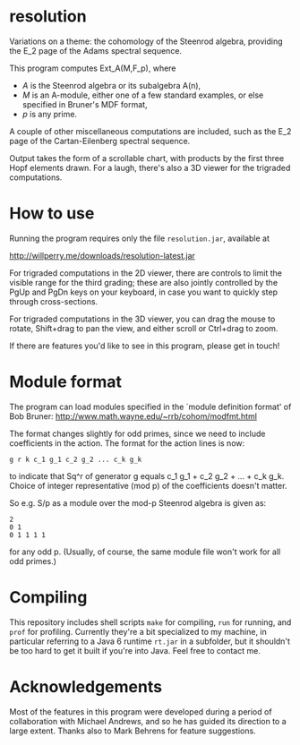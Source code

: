 # resolution

Variations on a theme: the cohomology of the Steenrod algebra, providing the E_2 page of the Adams spectral sequence.

This program computes Ext_A(M,F_p), where

* *A* is the Steenrod algebra or its subalgebra A(n),
* *M* is an A-module, either one of a few standard examples, or else specified in Bruner's MDF format,
* *p* is any prime.

A couple of other miscellaneous computations are included, such as the E_2 page of the Cartan-Eilenberg spectral sequence.

Output takes the form of a scrollable chart, with products by the first three Hopf elements drawn. For a laugh, there's also a 3D viewer for the trigraded computations.



# How to use

Running the program requires only the file `resolution.jar`, available at 

http://willperry.me/downloads/resolution-latest.jar

For trigraded computations in the 2D viewer, there are controls to limit the visible range for the third grading; these are also jointly controlled by the PgUp and PgDn keys on your keyboard, in case you want to quickly step through cross-sections.

For trigraded computations in the 3D viewer, you can drag the mouse to rotate, Shift+drag to pan the view, and either scroll or Ctrl+drag to zoom.

If there are features you'd like to see in this program, please get in touch!



# Module format

The program can load modules specified in the `module definition format' of Bob Bruner:
http://www.math.wayne.edu/~rrb/cohom/modfmt.html

The format changes slightly for odd primes, since we need to include coefficients in the action. The format for the action lines is now:

    g r k c_1 g_1 c_2 g_2 ... c_k g_k

to indicate that Sq^r of generator g equals c_1 g_1 + c_2 g_2 + ... + c_k g_k. Choice of integer representative (mod p) of the coefficients doesn't matter.

So e.g. S/p as a module over the mod-p Steenrod algebra is given as:

    2
    0 1
    0 1 1 1 1

for any odd p.
(Usually, of course, the same module file won't work for all odd primes.)



# Compiling

This repository includes shell scripts `make` for compiling, `run` for running, and `prof` for profiling. Currently they're a bit specialized to my machine, in particular referring to a Java 6 runtime `rt.jar` in a subfolder, but it shouldn't be too hard to get it built if you're into Java. Feel free to contact me.


# Acknowledgements

Most of the features in this program were developed during a period of collaboration with Michael Andrews, and so he has guided its direction to a large extent. Thanks also to Mark Behrens for feature suggestions.

